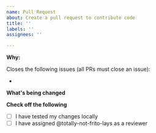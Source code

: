 ```yaml
---
name: Pull Request
about: Create a pull request to contribute code
title: ''
labels: ''
assignees: ''

---
```


**Why:**

Closes the following issues (all PRs must close an issue):

-

**What's being changed**

**Check off the following**

- [ ] I have tested my changes locally
- [ ] I have assigned @totally-not-frito-lays as a reviewer